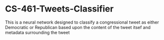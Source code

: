 # CS-461-Tweets-Classifier

This is a neural network designed to classify a congressional tweet as either Democratic or Republican based upon the content of the tweet itsef 
and metadata surrounding the tweet
